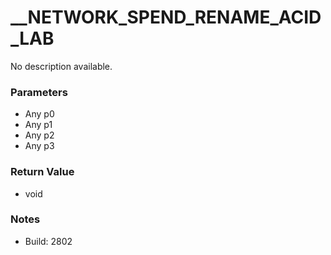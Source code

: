 # __NETWORK_SPEND_RENAME_ACID_LAB

No description available.

### Parameters
* Any p0
* Any p1
* Any p2
* Any p3

### Return Value
* void

### Notes
* Build: 2802

